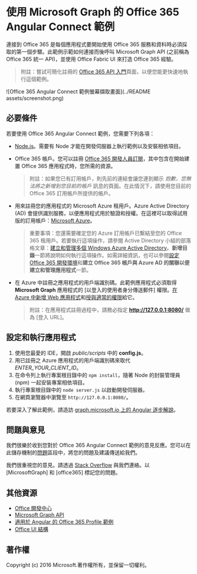 # 使用 Microsoft Graph 的 Office 365 Angular Connect 範例

連接到 Office 365 是每個應用程式要開始使用 Office 365 服務和資料時必須採取的第一個步驟。此範例示範如何連接而後呼叫 Microsoft Graph API (之前稱為 Office 365 統一 API)，並使用 Office Fabric UI 來打造 Office 365 經驗。

> 附註：嘗試可簡化註冊的 [Office 365 API 入門](http://dev.office.com/getting-started/office365apis?platform=option-angular#setup)頁面，以便您能更快速地執行這個範例。

![Office 365 Angular Connect 範例螢幕擷取畫面](../README assets/screenshot.png)

## 必要條件

若要使用 Office 365 Angular Connect 範例，您需要下列各項：
* [Node.js](https://nodejs.org/)。需要有 Node 才能在開發伺服器上執行範例以及安裝相依項目。 
* Office 365 帳戶。您可以註冊 [Office 365 開發人員訂閱](https://aka.ms/devprogramsignup)，其中包含在開始建置 Office 365 應用程式時，您所需的資源。

     > 附註：如果您已有訂用帳戶，則先前的連結會讓您連到顯示 *抱歉，您無法將之新增到您目前的帳戶* 訊息的頁面。在此情況下，請使用您目前的 Office 365 訂用帳戶所提供的帳戶。
* 用來註冊您的應用程式的 Microsoft Azure 租用戶。Azure Active Directory (AD) 會提供識別服務，以便應用程式用於驗證和授權。在這裡可以取得試用版的訂用帳戶：[Microsoft Azure](https://account.windowsazure.com/SignUp)。

     > 重要事項：您還需要確定您的 Azure 訂用帳戶已繫結至您的 Office 365 租用戶。若要執行這項操作，請參閱 Active Directory 小組的部落格文章：[建立和管理多個 Windows Azure Active Directory](http://blogs.technet.com/b/ad/archive/2013/11/08/creating-and-managing-multiple-windows-azure-active-directories.aspx)。**新增目錄**一節將說明如何執行這項操作。如需詳細資訊，也可以參閱[設定 Office 365 開發環境](https://msdn.microsoft.com/office/office365/howto/setup-development-environment#bk_CreateAzureSubscription)和**建立 Office 365 帳戶與 Azure AD 的關聯以便建立和管理應用程式**一節。
* 在 Azure 中註冊之應用程式的用戶端識別碼。此範例應用程式必須取得 **Microsoft Graph** 應用程式的 [以登入的使用者身分傳送郵件]<e /><e /> 權限。[在 Azure 中新增 Web 應用程式](https://msdn.microsoft.com/office/office365/HowTo/add-common-consent-manually#bk_RegisterWebApp)和[授與適當的權限](https://github.com/OfficeDev/O365-Angular-Microsoft-Graph-Connect/wiki/Grant-permissions-to-the-Connect-application-in-Azure)給它。

     > 附註：在應用程式註冊過程中，請務必指定 **http://127.0.0.1:8080/** 做為 [登入 URL]<e />。

## 設定和執行應用程式

1. 使用您最愛的 IDE，開啟 *public/scripts* 中的 **config.js**。
2. 用已註冊之 Azure 應用程式的用戶端識別碼來取代 *ENTER_YOUR_CLIENT_ID*。
3. 在命令列上執行專案根目錄中的 ```npm install```，隨著 Node 的封裝管理員 (npm) 一起安裝專案相依項目。
4. 執行專案根目錄中的 ```node server.js``` 以啟動開發伺服器。
5. 在網頁瀏覽器中瀏覽至 ```http://127.0.0.1:8080/```。

若要深入了解此範例，請造訪 [graph.microsoft.io 上的 Angular 逐步解說](http://graph.microsoft.io/docs/platform/angular)。 

## 問題與意見

我們很樂於收到您對於 Office 365 Angular Connect 範例的意見反應。您可以在此儲存機制的[問題](https://github.com/OfficeDev/O365-Angular-Microsoft-Graph-Connect/issues)區段中，將您的問題及建議傳送給我們。

我們很重視您的意見。請透過 [Stack Overflow](http://stackoverflow.com/questions/tagged/office365+or+microsoftgraph) 與我們連絡。以 [MicrosoftGraph] 和 [office365] 標記您的問題。
  
## 其他資源

* [Office 開發中心](http://dev.office.com/)
* [Microsoft Graph API](http://graph.microsoft.io)
* [適用於 Angular 的 Office 365 Profile 範例](https://github.com/OfficeDev/O365-Angular-Profile)
* [Office UI 結構](http://dev.office.com/fabric)

## 著作權
Copyright (c) 2016 Microsoft.著作權所有，並保留一切權利。


